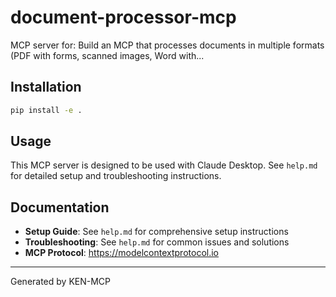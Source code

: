 # document-processor-mcp

MCP server for: Build an MCP that processes documents in multiple formats (PDF with forms, scanned images, Word with...

## Installation

```bash
pip install -e .
```

## Usage

This MCP server is designed to be used with Claude Desktop. See `help.md` for detailed setup and troubleshooting instructions.

## Documentation

- **Setup Guide**: See `help.md` for comprehensive setup instructions
- **Troubleshooting**: See `help.md` for common issues and solutions
- **MCP Protocol**: https://modelcontextprotocol.io

---
Generated by KEN-MCP
